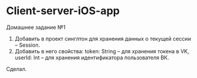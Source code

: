 # Client-server-iOS-app

Домашнее задание №1

1. Добавить в проект синглтон для хранения данных о текущей сессии – Session.
2. Добавить в него свойства:
token: String – для хранения токена в VK,
userId: Int – для хранения идентификатора пользователя ВК.

Сделал.
